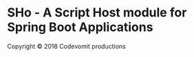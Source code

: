 # SHo - A **S**cript **Ho**st module for Spring Boot Applications

Copyright &copy; 2018 Codevomit productions
